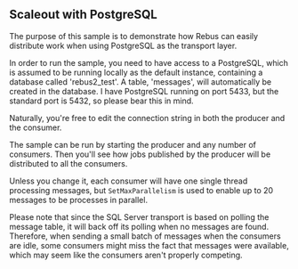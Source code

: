 ## Scaleout with PostgreSQL

The purpose of this sample is to demonstrate how Rebus can easily distribute work when using PostgreSQL as the transport layer.

In order to run the sample, you need to have access to a PostgreSQL, which is assumed to be running locally as the default instance, containing a database called 'rebus2_test'.  A table, 'messages', will automatically be created in the database. I have PostgreSQL running on port 5433, but the standard port is 5432, so please bear this in mind.

Naturally, you're free to edit the connection string in both the producer and the consumer.

The sample can be run by starting the producer and any number of consumers. Then you'll see how jobs published by the producer will be distributed to all the consumers.

Unless you change it, each consumer will have one single thread processing messages, but `SetMaxParallelism` is used to enable up to 20 messages to be processes in parallel.

Please note that since the SQL Server transport is based on polling the message table, it will back off its polling when no messages are found. Therefore, when sending a small batch of messages when the consumers are idle, some consumers might miss the fact that messages were available, which may seem like the consumers aren't properly competing.
